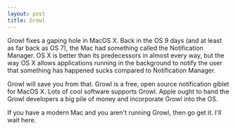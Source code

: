 ```yaml
---
layout: post
title: Growl
---
```


Growl fixes a gaping hole in MacOS X.  Back in the OS 9 days (and at least as far back as OS 7), the Mac had something called the Notification Manager.  OS X is better than its predecessors in almost every way, but the way OS X allows applications running in the background to notify the user that something has happened sucks compared to Notification Manager.

Growl will save you from that.  Growl is a free, open source notification giblet for MacOS X.  Lots of cool software supports Growl.  Apple ought to hand the Growl developers a big pile of money and incorporate Growl into the OS.

If you have a modern Mac and you aren't running Growl, then go get it.  I'll wait here.
